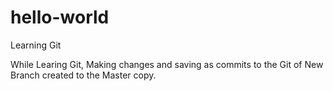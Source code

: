 # hello-world
Learning Git

While Learing Git, Making changes and saving as commits to the Git of New Branch created to the Master copy.
